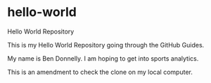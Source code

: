 # hello-world
Hello World Repository

This is my Hello World Repository going through the GitHub Guides.

My name is Ben Donnelly.  I am hoping to get into sports analytics.

This is an amendment to check the clone on my local computer.
